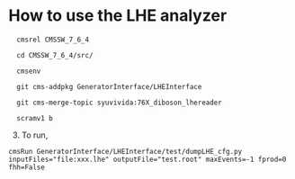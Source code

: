 How to use the LHE analyzer
======================
```
  cmsrel CMSSW_7_6_4

  cd CMSSW_7_6_4/src/

  cmsenv

  git cms-addpkg GeneratorInterface/LHEInterface

  git cms-merge-topic syuvivida:76X_diboson_lhereader

  scramv1 b
```

 3. To run,

```
cmsRun GeneratorInterface/LHEInterface/test/dumpLHE_cfg.py inputFiles="file:xxx.lhe" outputFile="test.root" maxEvents=-1 fprod=0 fhh=False
```
